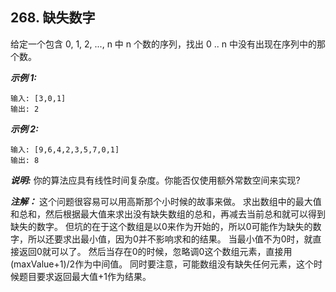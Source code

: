 ##  268. 缺失数字

给定一个包含 0, 1, 2, ..., n 中 n 个数的序列，找出 0 .. n 中没有出现在序列中的那个数。

***示例 1:***
```
输入: [3,0,1]
输出: 2
```

***示例 2:***
```
输入: [9,6,4,2,3,5,7,0,1]
输出: 8
```

***说明:***
你的算法应具有线性时间复杂度。你能否仅使用额外常数空间来实现?

***注解：***
这个问题很容易可以用高斯那个小时候的故事来做。
求出数组中的最大值和总和，然后根据最大值来求出没有缺失数组的总和，再减去当前总和就可以得到缺失的数字。
但坑的在于这个数组是以0来作为开始的，所以0可能作为缺失的数字，所以还要求出最小值，因为0并不影响求和的结果。
当最小值不为0时，就直接返回0就可以了。
然后当存在0的时候，忽略调0这个数组元素，直接用(maxValue+1)/2作为中间值。
同时要注意，可能数组没有缺失任何元素，这个时候题目要求返回最大值+1作为结果。
